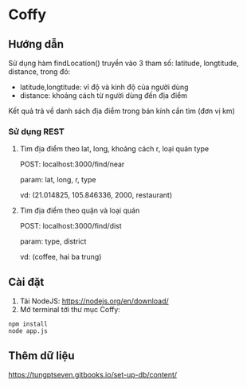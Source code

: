 # Coffy
## Hướng dẫn
Sử dụng hàm findLocation() truyền vào 3 tham số: latitude, longtitude, distance, trong đó: 
- latitude,longtitude: vĩ độ và kinh độ của người dùng  
- distance: khoảng cách từ người dùng đến địa điểm

Kết quả trả về danh sách địa điểm trong bán kính cần tìm (đơn vị km)

### Sử dụng REST 
1. Tìm địa điểm theo lat, long, khoảng cách r, loại quán type

    POST:  localhost:3000/find/near

    param:  lat, long, r, type

    vd: (21.014825, 105.846336, 2000, restaurant)

2. Tìm địa điểm theo quận và loại quán
  
    POST: localhost:3000/find/dist

    param: type, district

    vd: (coffee, hai ba trung)

## Cài đặt
1. Tải NodeJS: https://nodejs.org/en/download/
2. Mở terminal tới thư mục Coffy:
```
npm install
node app.js
```
## Thêm dữ liệu 
https://tungptseven.gitbooks.io/set-up-db/content/
